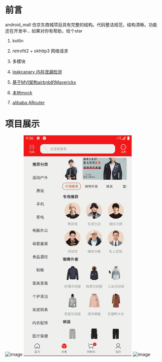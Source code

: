 # 前言

android_mall 仿京东商城项目具有完整的结构。代码整洁规范，结构清晰。功能还在开发中... 如果对你有帮助，给个star

1. kotlin

2. retrofit2 + okhttp3 网络请求

3. 多模块

4. [leakcanary 内存泄漏检测](https://github.com/square/leakcanary)

5. [基于MVI架构airbnb的Mavericks](https://airbnb.io/mavericks/#/README)

6. [本地mock](https://github.com/mirrajabi/okhttp-json-mock)

7. [alibaba ARouter](https://github.com/alibaba/ARouter/tree/master)

# 项目展示

<img src="images/home.gif" title="" alt="image" width="351">

<img src="images/category.gif" title="" alt="image" width="351">

<img src="images/cart.gif" title="" alt="image" width="351">